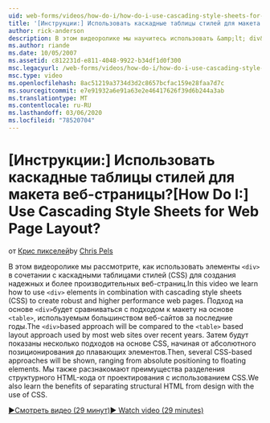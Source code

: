 ```yaml
---
uid: web-forms/videos/how-do-i/how-do-i-use-cascading-style-sheets-for-web-page-layout
title: '[Инструкции:] Использовать каскадные таблицы стилей для макета веб-страницы? | Документы Майкрософт'
author: rick-anderson
description: В этом видеоролике мы научитесь использовать &amp;lt; div&amp;gt; элементы в сочетании с каскадными таблицами стилей (CSS) для создания надежных и более производительных веб-страниц p...
ms.author: riande
ms.date: 10/05/2007
ms.assetid: c812231d-e811-4048-9922-b34df1d0f300
msc.legacyurl: /web-forms/videos/how-do-i/how-do-i-use-cascading-style-sheets-for-web-page-layout
msc.type: video
ms.openlocfilehash: 8ac51219a3734d3d2c8657bcfac159e28faa7d7c
ms.sourcegitcommit: e7e91932a6e91a63e2e46417626f39d6b244a3ab
ms.translationtype: MT
ms.contentlocale: ru-RU
ms.lasthandoff: 03/06/2020
ms.locfileid: "78520704"
---
```

# <a name="how-do-i-use-cascading-style-sheets-for-web-page-layout"></a><span data-ttu-id="d6cc8-104">[Инструкции:] Использовать каскадные таблицы стилей для макета веб-страницы?</span><span class="sxs-lookup"><span data-stu-id="d6cc8-104">[How Do I:] Use Cascading Style Sheets for Web Page Layout?</span></span>

<span data-ttu-id="d6cc8-105">от [Крис пикселей](https://twitter.com/chrispels)</span><span class="sxs-lookup"><span data-stu-id="d6cc8-105">by [Chris Pels](https://twitter.com/chrispels)</span></span>

<span data-ttu-id="d6cc8-106">В этом видеоролике мы рассмотрите, как использовать элементы `<div>` в сочетании с каскадными таблицами стилей (CSS) для создания надежных и более производительных веб-страниц.</span><span class="sxs-lookup"><span data-stu-id="d6cc8-106">In this video we learn how to use `<div>` elements in combination with cascading style sheets (CSS) to create robust and higher performance web pages.</span></span> <span data-ttu-id="d6cc8-107">Подход на основе `<div>`будет сравниваться с подходом к макету на основе `<table>`, используемым большинством веб-сайтов за последние годы.</span><span class="sxs-lookup"><span data-stu-id="d6cc8-107">The `<div>`based approach will be compared to the `<table>` based layout approach used by most web sites over recent years.</span></span> <span data-ttu-id="d6cc8-108">Затем будут показаны несколько подходов на основе CSS, начиная от абсолютного позиционирования до плавающих элементов.</span><span class="sxs-lookup"><span data-stu-id="d6cc8-108">Then, several CSS-based approaches will be shown, ranging from absolute positioning to floating elements.</span></span> <span data-ttu-id="d6cc8-109">Мы также расзнакомают преимущества разделения структурного HTML-кода от проектирования с использованием CSS.</span><span class="sxs-lookup"><span data-stu-id="d6cc8-109">We also learn the benefits of separating structural HTML from design with the use of CSS.</span></span>

[<span data-ttu-id="d6cc8-110">&#9654;Смотреть видео (29 минут)</span><span class="sxs-lookup"><span data-stu-id="d6cc8-110">&#9654; Watch video (29 minutes)</span></span>](https://channel9.msdn.com/Blogs/ASP-NET-Site-Videos/how-do-i-use-cascading-style-sheets-for-web-page-layout)
